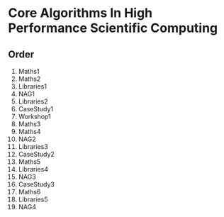 # Core Algorithms In High Performance Scientific Computing

## Order

1. Maths1
2. Maths2
3. Libraries1
4. NAG1
5. Libraries2
6. CaseStudy1
7. Workshop1
8. Maths3
9. Maths4
10. NAG2
11. Libraries3
12. CaseStudy2
13. Maths5
14. Libraries4
15. NAG3
16. CaseStudy3
17. Maths6
18. Libraries5
19. NAG4
